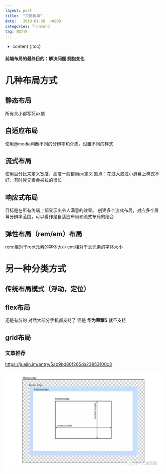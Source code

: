 ```yaml
---
layout: post
title:  "页面布局"
date:   2019-01-28  +0800
categories: frontend
tag: 知识点
---
```


* content
{:toc}

#### 前端布局的最终目的：解决问题 拥抱变化

# 几种布局方式
## 静态布局
所有大小都写死px值
## 自适应布局
使用@media判断不同的分辨率和介质，设置不同的样式
## 流式布局
使用百分比来定义宽度，高度一般都用px定义
缺点：在过大或过小屏幕上样式不好，有时候元素会被拉的很长
## 响应式布局
目标是在所有终端上都显示出令人满意的效果。
创建多个流式布局，对应多个屏幕分辨率范围，可以看作是自适应布局和流式布局的结合
## 弹性布局（rem/em）布局
rem:相对于root元素的字体大小
em:相对于父元素的字体大小

# 另一种分类方式
## 传统布局模式（浮动，定位）
## flex布局
 还是有坑的 对然大部分手机都支持了 但是 **华为荣耀5** 就不支持
## grid布局

### 文章推荐
https://juejin.im/entry/5ab9bd86f265da23953100c3

![矩形盒](/styles/images/front-box.png)